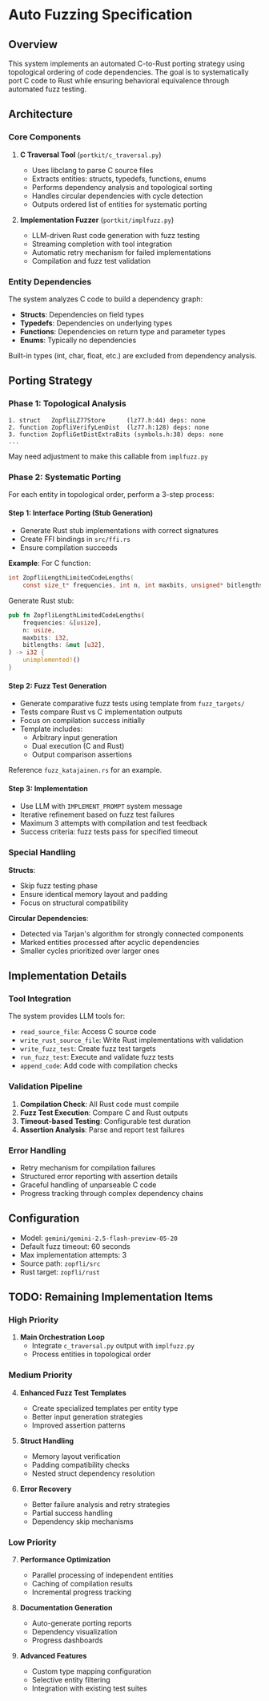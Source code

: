 # Auto Fuzzing Specification

## Overview

This system implements an automated C-to-Rust porting strategy using topological ordering of code dependencies. The goal is to systematically port C code to Rust while ensuring behavioral equivalence through automated fuzz testing.

## Architecture

### Core Components

1. **C Traversal Tool** (`portkit/c_traversal.py`)
   - Uses libclang to parse C source files
   - Extracts entities: structs, typedefs, functions, enums
   - Performs dependency analysis and topological sorting
   - Handles circular dependencies with cycle detection
   - Outputs ordered list of entities for systematic porting

2. **Implementation Fuzzer** (`portkit/implfuzz.py`)
   - LLM-driven Rust code generation with fuzz testing
   - Streaming completion with tool integration
   - Automatic retry mechanism for failed implementations
   - Compilation and fuzz test validation

### Entity Dependencies

The system analyzes C code to build a dependency graph:

- **Structs**: Dependencies on field types
- **Typedefs**: Dependencies on underlying types  
- **Functions**: Dependencies on return type and parameter types
- **Enums**: Typically no dependencies

Built-in types (int, char, float, etc.) are excluded from dependency analysis.

## Porting Strategy

### Phase 1: Topological Analysis
```
1. struct   ZopfliLZ77Store      (lz77.h:44) deps: none
2. function ZopfliVerifyLenDist  (lz77.h:128) deps: none
3. function ZopfliGetDistExtraBits (symbols.h:38) deps: none
...
```

May need adjustment to make this callable from `implfuzz.py`

### Phase 2: Systematic Porting

For each entity in topological order, perform a 3-step process:

#### Step 1: Interface Porting (Stub Generation)
- Generate Rust stub implementations with correct signatures
- Create FFI bindings in `src/ffi.rs`
- Ensure compilation succeeds

**Example**: For C function:
```c
int ZopfliLengthLimitedCodeLengths(
    const size_t* frequencies, int n, int maxbits, unsigned* bitlengths);
```

Generate Rust stub:
```rust
pub fn ZopfliLengthLimitedCodeLengths(
    frequencies: &[usize],
    n: usize, 
    maxbits: i32,
    bitlengths: &mut [u32],
) -> i32 {
    unimplemented!()
}
```

#### Step 2: Fuzz Test Generation
- Generate comparative fuzz tests using template from `fuzz_targets/`
- Tests compare Rust vs C implementation outputs
- Focus on compilation success initially
- Template includes:
  - Arbitrary input generation
  - Dual execution (C and Rust)
  - Output comparison assertions

Reference `fuzz_katajainen.rs` for an example.

#### Step 3: Implementation
- Use LLM with `IMPLEMENT_PROMPT` system message
- Iterative refinement based on fuzz test failures
- Maximum 3 attempts with compilation and test feedback
- Success criteria: fuzz tests pass for specified timeout

### Special Handling

**Structs**: 
- Skip fuzz testing phase
- Ensure identical memory layout and padding
- Focus on structural compatibility

**Circular Dependencies**:
- Detected via Tarjan's algorithm for strongly connected components
- Marked entities processed after acyclic dependencies
- Smaller cycles prioritized over larger ones

## Implementation Details

### Tool Integration

The system provides LLM tools for:

- `read_source_file`: Access C source code
- `write_rust_source_file`: Write Rust implementations with validation
- `write_fuzz_test`: Create fuzz test targets
- `run_fuzz_test`: Execute and validate fuzz tests
- `append_code`: Add code with compilation checks

### Validation Pipeline

1. **Compilation Check**: All Rust code must compile
2. **Fuzz Test Execution**: Compare C and Rust outputs
3. **Timeout-based Testing**: Configurable test duration
4. **Assertion Analysis**: Parse and report test failures

### Error Handling

- Retry mechanism for compilation failures
- Structured error reporting with assertion details
- Graceful handling of unparseable C code
- Progress tracking through complex dependency chains

## Configuration

- Model: `gemini/gemini-2.5-flash-preview-05-20`
- Default fuzz timeout: 60 seconds
- Max implementation attempts: 3
- Source path: `zopfli/src`
- Rust target: `zopfli/rust`

## TODO: Remaining Implementation Items

### High Priority

1. **Main Orchestration Loop**
   - Integrate `c_traversal.py` output with `implfuzz.py`
   - Process entities in topological order

### Medium Priority

4. **Enhanced Fuzz Test Templates**
   - Create specialized templates per entity type
   - Better input generation strategies
   - Improved assertion patterns

5. **Struct Handling**
   - Memory layout verification
   - Padding compatibility checks
   - Nested struct dependency resolution

6. **Error Recovery**
   - Better failure analysis and retry strategies
   - Partial success handling
   - Dependency skip mechanisms

### Low Priority

7. **Performance Optimization**
   - Parallel processing of independent entities
   - Caching of compilation results
   - Incremental progress tracking

8. **Documentation Generation**
   - Auto-generate porting reports
   - Dependency visualization
   - Progress dashboards

9. **Advanced Features**
   - Custom type mapping configuration
   - Selective entity filtering
   - Integration with existing test suites